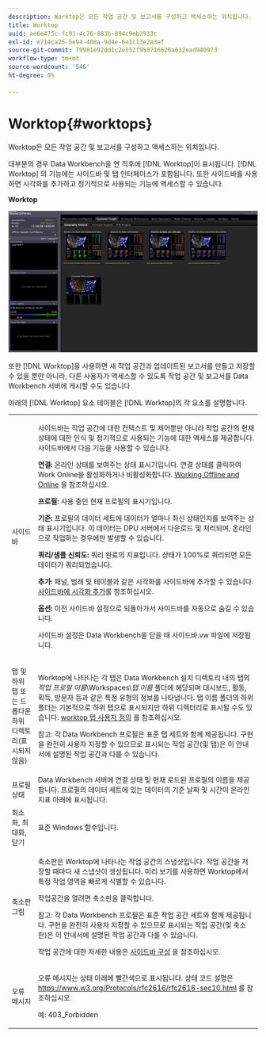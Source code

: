 ```yaml
---
description: Worktop은 모든 작업 공간 및 보고서를 구성하고 액세스하는 위치입니다.
title: Worktop
uuid: ae6e475c-fc91-4c76-883b-894c9eb2933c
exl-id: e714ca25-5e94-408a-9d4e-6e1c13e2a3ef
source-git-commit: 79981e92dd1c2e552f958716626a632ead940973
workflow-type: tm+mt
source-wordcount: '546'
ht-degree: 0%

---
```


# Worktop{#worktops}

Worktop은 모든 작업 공간 및 보고서를 구성하고 액세스하는 위치입니다.

대부분의 경우 Data Workbench을 연 직후에 [!DNL Worktop]이 표시됩니다. [!DNL Worktop] 의 기능에는 사이드바 및 탭 인터페이스가 포함됩니다. 또한 사이드바를 사용하면 시각화를 추가하고 정기적으로 사용되는 기능에 액세스할 수 있습니다.

**Worktop**

![](assets/client-wktp.png)

또한 [!DNL Worktop]을 사용하면 새 작업 공간과 업데이트된 보고서를 만들고 저장할 수 있을 뿐만 아니라, 다른 사용자가 액세스할 수 있도록 작업 공간 및 보고서를 Data Workbench 서버에 게시할 수도 있습니다.

아래의 [!DNL Worktop] 요소 테이블은 [!DNL Worktop]의 각 요소를 설명합니다.

<table id="table_CB1DBB7DE8E2450A8C57601531BBD689">
 <tbody>
  <tr>
   <td colname="col1"> 사이드바 </td>
   <td colname="col2"> <p>사이드바는 작업 공간에 대한 컨텍스트 및 제어뿐만 아니라 작업 공간의 현재 상태에 대한 인식 및 정기적으로 사용되는 기능에 대한 액세스를 제공합니다. 사이드바에서 다음 기능을 사용할 수 있습니다. </p> <p> <b>연결:</b> 온라인 상태를 보여주는 상태 표시기입니다. 연결 상태를 클릭하여 <span class="wintitle"> Work Online</span>을 활성화하거나 비활성화합니다. <a href="../../home/c-get-started/c-off-on.md#concept-cef8758ede044b18b3558376c5eb9f54"> Working Offline and Online</a> 을 참조하십시오. </p> <p> <b>프로필: </b> 사용 중인 현재 프로필의 표시기입니다. </p> <p> <b>기준:  </b>프로필의 데이터 세트에 데이터가 얼마나 최신 상태인지를 보여주는 상태 표시기입니다. 이 데이터는 DPU 서버에서 다운로드 및 처리되며, 온라인으로 작업하는 경우에만 발생할 수 있습니다. </p> <p> <b>쿼리/샘플 신뢰도:</b>  쿼리 완료의 지표입니다. 상태가 100%로 쿼리되면 모든 데이터가 쿼리되었습니다. </p> <p> <b>추가:</b> 패널, 범례 및 테이블과 같은 시각화를 사이드바에 추가할 수 있습니다. <a href="../../home/c-get-started/c-config-sidebar.md#section-666f70a405db4f8d8eaffa567ffcac06"> 사이드바에 시각화 추가</a>를 참조하십시오. </p> <p> <b>옵션: </b> 이전 사이드바 설정으로 되돌아가서 사이드바를 자동으로 숨길 수 있습니다. </p> <p>사이드바 설정은 Data Workbench을 닫을 때 <span class="filepath"> 사이드바.vw</span> 파일에 저장됩니다. </p> </td>
  </tr>
  <tr>
   <td colname="col1"> <p>탭 및 하위 탭 또는 드롭다운 하위 디렉토리(표시되지 않음) </p> </td>
   <td colname="col2"> <p><span class="wintitle"> Worktop</span>에 나타나는 각 탭은 Data Workbench 설치 디렉토리 내의 탭의 <i>작업 프로필 이름</i>\Workspaces\<i>탭 이름</i> 폴더에 해당되며 대시보드, 활동, 획득, 방문자 등과 같은 특정 유형의 정보를 나타냅니다. 탭 이름 폴더의 하위 폴더는 기본적으로 하위 탭으로 표시되지만 하위 디렉터리로 표시될 수도 있습니다. <a href="../../home/c-get-started/c-intf-anlys-ftrs/c-cstm-wktp-tabs/c-cstm-wktp-tabs.md#concept-0f1e6061b03949199326dc6df71a52bc"> worktop 탭 사용자 정의</a> 를 참조하십시오. </p> <p> <p>참고:  각 Data Workbench 프로필은 표준 탭 세트와 함께 제공됩니다. 구현을 완전히 사용자 지정할 수 있으므로 표시되는 작업 공간(및 탭)은 이 안내서에 설명된 작업 공간과 다를 수 있습니다. </p> </p> </td>
  </tr>
  <tr>
   <td colname="col1"> 프로필 상태 </td>
   <td colname="col2"> Data Workbench 서버에 연결 상태 및 현재 로드된 프로필의 이름을 제공합니다. 프로필의 데이터 세트에 있는 데이터의 기준 날짜 및 시간이 온라인 지표 아래에 표시됩니다. </td>
  </tr>
  <tr>
   <td colname="col1"> 최소화, 최대화, 닫기 </td>
   <td colname="col2"> 표준 Windows 함수입니다. </td>
  </tr>
  <tr>
   <td colname="col1"> 축소판 그림 </td>
   <td colname="col2"> <p>축소판은 <span class="wintitle"> Worktop</span>에 나타나는 작업 공간의 스냅샷입니다. 작업 공간을 저장할 때마다 새 스냅샷이 생성됩니다. 미리 보기를 사용하면 <span class="wintitle"> Worktop</span>에서 특정 작업 영역을 빠르게 식별할 수 있습니다. </p> <p>작업공간을 열려면 축소판을 클릭합니다. </p> <p> <p>참고:  각 Data Workbench 프로필은 표준 작업 공간 세트와 함께 제공됩니다. 구현을 완전히 사용자 지정할 수 있으므로 표시되는 작업 공간(및 축소판)은 이 안내서에 설명된 작업 공간과 다를 수 있습니다. </p> </p> <p>작업 공간에 대한 자세한 내용은 <a href="../../home/c-get-started/c-config-sidebar.md#concept-41db771b302e43018e5a9daa40b397e6"> 사이드바 구성</a> 을 참조하십시오. </p> </td>
  </tr>
  <tr>
   <td colname="col1"> 오류 메시지 </td>
   <td colname="col2"> <p>오류 메시지는 상태 아래에 빨간색으로 표시됩니다. 상태 코드 설명은 <a href="https://www.w3.org/Protocols/rfc2616/rfc2616-sec10.html" format="http" scope="external"> https://www.w3.org/Protocols/rfc2616/rfc2616-sec10.html</a> 를 참조하십시오. </p> <p>예: 403_Forbidden </p> </td>
  </tr>
 </tbody>
</table>
